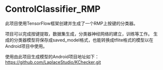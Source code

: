 # ControlClassifier_RMP

此项目使用TensorFlow框架创建并生成了一个RMP上按键的分类器。

项目可以完成按键提取，数据集生成，分类器神经网络的建立，训练等工作。
生成的分类器模型将保存成saved_model格式，也能转换成tflite格式的模型以在Android项目中使用。

使用由此项目生成模型的Android项目地址如下：
https://github.com/LaplaceStudio/KChecker.git
